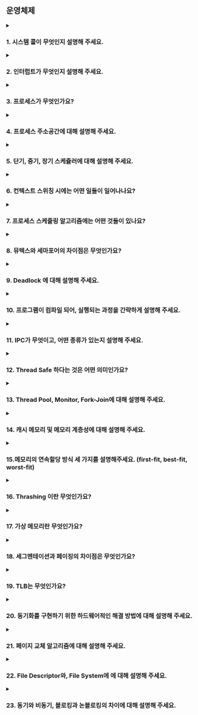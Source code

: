 ## 운영체제

<details>
  <summary><h3>1. 시스템 콜이 무엇인지 설명해 주세요.</h3></summary>
<ul>
<li> 우리가 사용하는 시스템 콜의 예시를 들어주세요.</li>
<li> 시스템 콜이, 운영체제에서 어떤 과정으로 실행되는지 설명해 주세요.</li>
<li> 시스템 콜의 유형에 대해 설명해 주세요.</li>
<li> 운영체제의 Dual Mode 에 대해 설명해 주세요.</li>
<li> 왜 유저모드와 커널모드를 구분해야 하나요? </li>
<li> 서로 다른 시스템 콜을 어떻게 구분할 수 있을까요?</li>
</ul>
</details>

<details>
  <summary><h3>2. 인터럽트가 무엇인지 설명해 주세요.</h3></summary>
<ul>
<li> 인터럽트는 어떻게 처리하나요?</li>
<li> Polling 방식에 대해 설명해 주세요.</li>
<li> HW / SW 인터럽트에 대해 설명해 주세요.</li>
<li> 동시에 두 개 이상의 인터럽트가 발생하면, 어떻게 처리해야 하나요? </li>
</ul>
</details>

<details>
  <summary><h3>3. 프로세스가 무엇인가요?</h3></summary>
  <strong>프로세스란 실행 중인 프로그램을 의미하며, 코드뿐 아니라 해당 코드의 실행에 필요한 메모리 공간, CPU 상태, 입출력 정보, 운영체제 자원 등을 포함하는 작업 단위입니다.</strong>
  <ul>
    <li>프로그램과 프로세스, 스레드의 차이에 대해 설명해 주세요.</li>    
    <strong>프로그램은 정적인 코드의 집합이며, 프로세스는 실행 중인 프로그램으로 메모리 공간과 시스템 자원을 독립적으로 할당받습니다.  
    스레드는 프로세스 내 OS의 스케줄러에 의해 코드가 실행되는 실질적 프로그램 실행 단위입니다.</strong>    
    <li>PCB가 무엇인가요?</li>    
   <strong>PCB(Process Control Block)는 OS가 프로세스 스케줄링을 위해 프로세스에 관한 모든 정보를 가지고 있는 블록으로서 특정 프로세스를 관리하기 위해 사용하는 커널의 자료구조입니다.  
    프로세스의 ID, 상태, 프로그램 카운터, 레지스터 정보, 스케줄링 정보, 메모리 할당 정보 등이 저장되어 있습니다.</strong>
    <li>그렇다면, 스레드는 PCB를 갖고 있을까요?</li>    
    <strong>스레드는 PCB를 갖는 대신, TCB(Thread Control Block) 경량 프로세스의 별도 제어블록을 통해 관리됩니다.  
    이때 스레드는 동일한 프로세스의 주소 공간을 공유하므로 메모리 관련 정보는 공통적으로 참조합니다.</strong>
    <li>리눅스에서, 프로세스와 스레드는 각각 어떻게 생성될까요?</li>    
    <strong>fork() 명령어를 통해 부모 프로세스의 복제본을 생성합니다.  
    이후 pthread_create() 혹은 clone()를 통한 호출에 의해 생성되며, 커널에서 스레드는 프로세스의 한 종류로 인식되어 task_struct를 기반으로 하여 관리됩니다.</strong>
    <li>자식 프로세스가 상태를 알리지 않고 죽거나, 부모 프로세스가 먼저 죽게 되면 어떻게 처리하나요?</li>    
    <strong>자식 프로세스가 상태를 알리지 않고 종료되는 경우에는 좀비 프로세스가 되며 커널에서 종료된 자식 프로세스에 대한 최소한의 정보를 저장(부모 프로세스에서 활용할 수 있으므로)하고 있게 됩니다.  
    좀비 프로세스로 인한 메모리 낭비를 막기 위해 부모 프로세스에서 wait 시스템 콜을 이용해 자식 프로세스의 종료 상태를 회수하게 되면 좀비 프로세스를 제거할 수 있습니다.  
    부모 프로세스가 먼저 종료되면 자식 프로세스는 고아 프로세스가 되며, 이때 부모 프로세스는 시스템이 시작될 때 생성되는 init 프로세스(pid=1, 유닉스 계열은 데몬 프로세스)가 새로운 부모 프로세스가 되며  
    고아 프로세스가 작업을 종료하면 wait 시스템 콜로 종료 상태를 회수하여 좀비 프로세스가 되는 것을 방지합니다.</strong>
    <li>리눅스에서, 데몬프로세스에 대해 설명해 주세요.</li>    
    <strong>데몬프로세스는 백그라운드에서 실행되는 프로그램으로, 사용자가 직접적으로 제어하지 않고 백그라운드에서 돌면서 여러 작업을 하는 프로그램을 의미합니다.  
    사용자의 요청을 기다리고 있다가 요청이 발생하면 이에 적절히 대응하는 리스너와 같은 역할을 하며, 메모리에 상주하면서 특정 요청이 오면 즉시 대응 할 수 있도록 대기중인 프로세스입니다.</strong>
    <li>리눅스는 프로세스가 일종의 트리를 형성하고 있습니다. 이 트리의 루트 노드에 위치하는 프로세스에 대해 설명해 주세요.</li>    
    <strong>리눅스에서 프로세스 트리의 루트 노드는 init 프로세스입니다. init 프로세스는 시스템 부팅 시에 가장 먼저 실행되는 프로세스로, 나머지 모든 프로세스는 init의 자손이거나 자식 프로세스라고 볼 수 있습니다.</strong>
  </ul>
</details>


<details>
  <summary><h3>4. 프로세스 주소공간에 대해 설명해 주세요.</h3></summary>
  프로세스는 코드가 저장되어 읽기 전용이며 실행권한이 있는 text, 
  초기값이 명시된 전역변수 및 정적변수가 저장되는 data, 
  초기화 되지 않는 전역변수 및 정적변수가 저장되는BSS, 
  동적 메모리 할당을 위해 크기가 가변적으로 변하며 런타임시 생성되는 객체의 저장공간heap, 
  함수 호출시 생성되는 지역변수, 리턴주소, 매개변수가 저장되며 함수의 호출이 종료시 자동으로 종료되는stack으로 나뉩니다.
<ul>
<li> 초기화 하지 않은 변수들은 어디에 저장될까요?</li>
  초기화되지 않은 지역 or 전역변수는 BSS(Block Started by Symbol) 영역에 저장되어 os에서 실행시 0으로 초기화됩니다.
<li> 일반적인 주소공간 그림처럼, Stack과 Heap의 크기는 매우 크다고 할 수 있을까요? 그렇지 않다면, 그 크기는 언제 결정될까요?</li>
  Stack과 Heap은 크기가 가변적으로 변하는 성질을 가지고 있습니다. 
  Heap의 경우, 개발자가 malloc() 함수 혹은 new 명령어와 같이 동적 메모리 할당 명령어를 통해 확장됩니다.
  Stack의 경우, 함수 호출시 자동으로 메모리가 할당되며, Return 실행시 소멸됩니다.
  두 주소공간 모두 OS에서 설정된 한계치를 초과시, Stack Overflow, heap out of memory와 같은 오류가 발생합니다.
<li> Stack과 Heap 공간에 대해, 접근 속도가 더 빠른 공간은 어디일까요?</li>
  Stack은 연속된 메모리 블록을 사용하며, LIFO(Last In First Out)방식의 메모리 구조를 통해 함수호출시 컴파일러에 의해 정적 분석이 가능하여 메모리 접근이 빠르고 효율적입니다.
  Heap의 경우 Runtime시 동적으로 할당되어 포인터 기반의 접근이 많아 할당과 해제에 대한 연산이 추가되어야 하는 제약이 존재하여 속도가 상대적으로 느립니다.
<li> 다음과 같이 공간을 분할하는 이유가 있을까요?</li>
  1. 메모리 충돌 방지를 통한 안정성 향상
  2. Code & Data의 접근 권한 분리
  3. 동적 할당 메커니즘과 함수 호출 스택의 독립적 운영.
  4. 메모리 보호와 보안성 강화
  5. Thread간 독립적인 스택 공간 구성 가능
<li> 스레드의 주소공간은 어떻게 구성되어 있을까요?</li>
  하나의 프로세스 내에 존재하는 여러 스레드는 같은 주소 공간을 공유하므로, 코드(.text), 전역 데이터(.data, .bss), 힙 영역은 공통으로 사용됩니다. 
  하지만 각 스레드는 독립적인 스택을 가지고 있으며, 스택에는 해당 스레드의 함수 호출 정보, 지역 변수, 리턴 주소 등이 저장됩니다. 
  또한 각 스레드는 고유한 TCB(Thread Control Block)를 가지며, 이 구조체에는 스레드의 상태, 스택 포인터, 스케줄링 정보 등이 포함되어 있어 독립적인 실행이 가능하도록 합니다.
<li> "스택"영역과 "힙"영역은 정말 자료구조의 스택/힙과 연관이 있는 걸까요? 만약 그렇다면, 각 주소공간의 동작과정과 연계해서 설명해 주세요.</li>
  스택(Stack) 영역은 함수 호출 시 생성되는 지역 변수나 매개변수 등이 저장되는 공간으로, 스택 자료구조처럼 후입선출(LIFO) 방식으로 동작합니다. 
  실제로 함수가 호출되면 스택 프레임이 쌓이고, 함수가 종료되면 가장 마지막에 쌓인 프레임부터 제거됩니다. 따라서 스택 영역은 스택 자료구조와 밀접한 연관이 있습니다.
  Heap의 Heap 자료구와 연관성이 없습니다. Heap의 경우 명시적으로 메모리 할당 및 해제할 수 있는 자유공간인 반면, Heap자료구조는 우선순위 Que를 위한 이진트리구조의 자료구조입니다.  
<li> IPC의 Shared Memory 기법은 프로세스 주소공간의 어디에 들어가나요? 그런 이유가 있을까요? </li>
  일반적으로 사용자 공간의 별도 매핑된 영역 또는 힙과 유사한 위치에 할당되며, shmget(), mmap() 등을 통해 커널이 할당한 메모리 블록을 프로세스 주소 공간에 매핑합니다. 
  이는 커널을 거치지 않고 두 프로세스가 직접 데이터를 주고받을 수 있게 하여, 파이프나 소켓보다 월등히 빠른 통신이 가능하게 하며, 대량의 데이터를 효율적으로 공유할 수 있게 해줍니다.
<li> 스택과 힙영역의 크기는 언제 결정되나요? 프로그램 개발자가 아닌, 사용자가 이 공간의 크기를 수정할 수 있나요? </li>
  스택과 힙의 기본 크기는 컴파일러 및 운영체제에서 정해진 디폴트 값에 따라 초기화되며, 실제 크기는 런타임 중 동적으로 확장되거나 제한될 수 있습니다. 
  개발자는 코드에서 힙 크기를 명시적으로 제어할 수 있고, 스택 크기의 경우 pthread_attr_setstacksize() 같은 API를 통해 조정이 가능합니다. 
  일반 사용자도 ulimit -s 명령어를 통해 쉘에서 스택 크기를 설정할 수 있으며, 환경 변수나 실행 명령어의 인자로 힙의 크기를 변경할 수도 있습니다.
</ul>
</details>

<details>
  <summary><h3>5. 단기, 중기, 장기 스케쥴러에 대해 설명해 주세요.</h3></summary>
  스케줄러는 자원의 효율적 할당을 위해 특정 자원이나 작업을 특정 시점에 효율적으로 할당하거나 실행 순서를 관리하는 시스템이나 소프트웨어를 의미합니다.
  3종류로 나뉘는데 
  <장기 스케줄러>
    디스크에 존재하는 다수의 프로세스중 어떤 프로세스를 메모리로 저장할 지 결정합니다.
    프로새스 생성 여부, 시스템의 멀티프로그래밍의 수준을 결정합니다.
    사용빈도는 감소하는 추세이지만, 배치 시스템, 대형서버에서 유효 프로세스 제어시 사용합니다.
  <중기 스케줄러>
    메모리부족, 시스템 부하 분산의 이유로 현재 메모리의 프로세스를 일시적으로 디스크로 swap-out 하여 CPU에서 제외하는 역할을 합니다.
    이후 자원이 확보시, 다시 swap-in 되어 Ready 상태로 돌아옵니다.
  <단기 스케줄러>
    Ready Queue에 있는 프로세스 중 어떤 프로세스에게 CPU를 줄지 결정합니다. 반응 속도와 시스템 성능에 직접적인 영향을 주기 때문에, 가장 빠르고 자주 실행되는 스케줄러입니다.
<ul>
<li> 현대 OS에는 단기, 중기, 장기 스케쥴러를 모두 사용하고 있나요?</li>
  현대의 범용 운영체제(예: Windows, Linux)에서는 단기 스케줄러는 필수적으로 사용되며, 장기 및 중기 스케줄러는 필요에 따라 생략되거나 통합된 형태로 존재합니다.

장기 스케줄러는 사용자나 시스템 관리자가 직접 실행을 제어하거나, 작업 큐를 기반으로 처리하기 때문에 명시적인 스케줄러 형태로는 거의 사용되지 않습니다.

중기 스케줄러는 메모리 관리 기법 중 하나인 Swapping 기법과 관련되며, 메모리 압박이 심한 경우에만 Paging과 함께 간접적으로 동작합니다.

결과적으로, 단기 스케줄러가 주로 활용되며, 나머지 두 스케줄러는 상황에 따라 간접적/자동으로 동작하거나 생략되는 구조입니다.
<li> 프로세스의 스케쥴링 상태에 대해 설명해 주세요.</li>
프로세스는 시스템 자원을 사용하며 **다양한 상태(State)**를 거치게 됩니다. 대표적인 상태는 다음과 같습니다:

New: 프로세스가 생성되고 준비 중인 상태

Ready: 실행 가능한 상태로 CPU 할당을 기다림

Running: CPU를 할당받아 실행 중

Waiting (또는 Blocked): 입출력 등의 이유로 대기 중이며, CPU를 사용할 수 없는 상태

Terminated: 실행을 완료하고 종료된 상태

추가로, 중기 스케줄러가 존재하는 시스템에서는 Suspended 상태도 고려됩니다:

Ready Suspended: 메모리 부족 등으로 인해 Ready 상태였지만 디스크로 swap-out 된 상태

Blocked Suspended: Blocked 상태에서 메모리에서 쫓겨난 상태

이러한 상태 전이는 스케줄러와 인터럽트, 시스템 호출 등을 통해 유기적으로 발생합니다.
<li> preemptive/non-preemptive 에서 존재할 수 없는 상태가 있을까요?</li>
Preemptive 스케줄링은 타이머 인터럽트나 우선순위 변경에 의해 운영체제가 실행 중인 프로세스를 강제로 CPU에서 제거하여 Ready 상태로 전이시킬 수 있습니다. 
반면 Non-preemptive 스케줄링은 프로세스가 I/O 요청이나 종료와 같은 자발적인 행위를 통해서만 CPU를 반환하므로, 운영체제에 의한 강제 선점이 불가능하여 Running → Ready 전이는 존재하지 않습니다. 
이로 인해 Non-preemptive 방식은 응답 시간 제어가 어렵지만, 컨텍스트 스위칭 비용이 적다는 장점이 있습니다.
<li> Memory가 부족할 경우, Process는 어떠한 상태로 변화할까요?</li>
메모리가 부족한 상황에서는 운영체제가 **프로세스를 메모리에서 제거(Swap out)**하여 디스크로 이동시키게 됩니다. 이때 프로세스는 다음과 같이 상태가 변경됩니다:

Ready → Ready Suspended

또는 Blocked → Blocked Suspended

이는 중기 스케줄러가 활성화된 경우이며, 해당 프로세스는 메모리 자원이 확보될 때까지 대기하게 됩니다. 이후 자원이 확보되면 swap-in되어 다시 Ready나 Blocked 상태로 전환됩니다.

현대 OS에서는 일반적으로 Paging 기법과 가상 메모리를 통해 물리 메모리 부족을 보완하며, 일부 페이지만 디스크로 옮기는 방식으로 처리하지만, 극단적인 메모리 부족 상황에서는 프로세스 전체를 swap하는 방식도 여전히 유효합니다.
</ul>
</details>

<details>
  <summary><h3>6. 컨텍스트 스위칭 시에는 어떤 일들이 일어나나요?</h3></summary>
<ul>
<li> 프로세스와 스레드는 컨텍스트 스위칭이 발생했을 때 어떤 차이가 있을까요?</li>
<li> 컨텍스트 스위칭이 발생할 때, 기존의 프로세스 정보는 커널스택에 어떠한 형식으로 저장되나요?</li>
<li> 컨텍스트 스위칭은 언제 일어날까요?</li>
</ul>
</details>

<details>
  <summary><h3>7. 프로세스 스케줄링 알고리즘에는 어떤 것들이 있나요?</h3></summary>
<ul>
<li> RR을 사용할 때, Time Slice에 따른 trade-off를 설명해 주세요.</li>
<li> 싱글 스레드 CPU 에서 상시로 돌아가야 하는 프로세스가 있다면, 어떤 스케쥴링 알고리즘을 사용하는 것이 좋을까요? 또 왜 그럴까요?</li>
<li> 동시성과 병렬성의 차이에 대해 설명해 주세요.</li>
<li> 타 스케쥴러와 비교하여, Multi-level Feedback Queue는 어떤 문제점들을 해결한다고 볼 수 있을까요?</li>
<li> FIFO 스케쥴러는 정말 쓸모가 없는 친구일까요? 어떤 시나리오에 사용하면 좋을까요? </li>
<li> 우리는 스케줄링 알고리즘을 "프로세스" 스케줄링 알고리즘이라고 부릅니다. 스레드는 다른 방식으로 스케줄링을 하나요?</li>
<li> 유저 스레드와 커널 스레드의 스케쥴링 알고리즘은 똑같을까요?</li>
</ul>
</details>

<details>
  <summary><h3>8. 뮤텍스와 세마포어의 차이점은 무엇인가요?</h3></summary>
<ul>
<li> 이진 세마포어와 뮤텍스의 차이에 대해 설명해 주세요.</li>
<li> Lock을 얻기 위해 대기하는 프로세스들은 Spin Lock 기법을 사용할 수 있습니다. 이 방법의 장단점은 무엇인가요? 단점을 해결할 방법은 없을까요?</li> 
<li> 뮤텍스와 세마포어 모두 커널이 관리하기 때문에, Lock을 얻고 방출하는 과정에서 시스템 콜을 호출해야 합니다. 이 방법의 장단점이 있을까요? 단점을 해결할 수 있는 방법은 없을까요?</li>
</ul>
</details>

<details>
  <summary><h3>9. Deadlock 에 대해 설명해 주세요.</h3></summary>
<ul>
<li> Deadlock 이 동작하기 위한 4가지 조건에 대해 설명해 주세요.</li>
<li> 그렇다면 3가지만 충족하면 왜 Deadlock 이 발생하지 않을까요?</li>
<li> 어떤 방식으로 예방할 수 있을까요?</li>
<li> 왜 현대 OS는 Deadlock을 처리하지 않을까요?</li>
<li> Wait Free와 Lock Free를 비교해 주세요.</li>
</ul>
</details>

<details>
  <summary><h3>10. 프로그램이 컴파일 되어, 실행되는 과정을 간략하게 설명해 주세요.</h3></summary>
<ul>
<li> 링커와, 로더의 차이에 대해 설명해 주세요.</li>
<li> 컴파일 언어와 인터프리터 언어의 차이에 대해 설명해 주세요.</li>
<li> JIT에 대해 설명해 주세요.</li>
<li> 본인이 사용하는 언어는, 어떤식으로 컴파일 및 실행되는지 설명해 주세요.</li>
<li> Python 같은 언어는 CPython, Jython, PyPy등의 다양한 구현체가 있습니다. 각각은 어떤 차이가 있을까요? 또한, 실행되는 과정 또한 다를까요?</li>
<li> 우리는 흔히 fork(), exec() 시스템 콜을 사용하여 프로세스를 적재할 수 있다고 배웠습니다. 로더의 역할은 이 시스템 콜과 상관있는 걸까요? 아니면 다른 방식으로 프로세스를 적재할 수 있는 건가요?</li>
</ul>
</details>

<details>
  <summary><h3>11. IPC가 무엇이고, 어떤 종류가 있는지 설명해 주세요.</h3></summary>
<ul>
<li> Shared Memory가 무엇이며, 사용할 때 유의해야 할 점에 대해 설명해 주세요.</li>
<li> 메시지 큐는 단방향이라고 할 수 있나요?</li>
</ul>
</details>

<details>
  <summary><h3>12. Thread Safe 하다는 것은 어떤 의미인가요?</h3></summary>
<ul>
<li> Thread Safe 를 보장하기 위해 어떤 방법을 사용할 수 있나요?</li>
<li> Peterson's Algorithm 이 무엇이며, 한계점에 대해 설명해 주세요.</li>
<li> Race Condition 이 무엇인가요?</li>
<li> Thread Safe를 구현하기 위해 반드시 락을 사용해야 할까요? 그렇지 않다면, 어떤 다른 방법이 있을까요?</li>
</ul>
</details>

<details>
  <summary><h3>13. Thread Pool, Monitor, Fork-Join에 대해 설명해 주세요.</h3></summary>
<ul>
<li> Thread Pool을 사용한다고 가정하면, 어떤 기준으로 스레드의 수를 결정할 것인가요? </li>
<li> 어떤 데이터를 정렬 하려고 합니다. 어떤 방식의 전략을 사용하는 것이 가장 안전하면서도 좋은 성능을 낼 수 있을까요?</li>
</ul>
</details>

<details>
  <summary><h3>14. 캐시 메모리 및 메모리 계층성에 대해 설명해 주세요.</h3></summary>
<ul>
<li> 캐시 메모리는 어디에 위치해 있나요?</li>
<li> L1, L2 캐시에 대해 설명해 주세요.</li>
<li> 캐시에 올라오는 데이터는 어떻게 관리되나요?</li>
<li> 캐시간의 동기화는 어떻게 이루어지나요?</li>
<li> 캐시 메모리의 Mapping 방식에 대해 설명해 주세요.</li>
<li> 캐시의 지역성에 대해 설명해 주세요.</li>
<li> 캐시의 지역성을 기반으로, 이차원 배열을 가로/세로로 탐색했을 때의 성능 차이에 대해 설명해 주세요.</li>
<li> 캐시의 공간 지역성은 어떻게 구현될 수 있을까요? (힌트: 캐시는 어떤 단위로 저장되고 관리될까요?) </li>
</ul>
</details>

<details>
  <summary><h3>15.메모리의 연속할당 방식 세 가지를 설명해주세요. (first-fit, best-fit, worst-fit)</h3></summary>
<ul>
<li> worst-fit 은 언제 사용할 수 있을까요?</li>
<li> 성능이 가장 좋은 알고리즘은 무엇일까요?</li>
</ul>
</details>

<details>
  <summary><h3>16. Thrashing 이란 무엇인가요?</h3></summary>
<ul>
<li> Thrashing 발생 시, 어떻게 완화할 수 있을까요?</li>
</ul>
</details>

<details>
  <summary><h3>17. 가상 메모리란 무엇인가요?</h3></summary>
<ul>
<li> 가상 메모리가 가능한 이유가 무엇일까요?</li>
<li> Page Fault가 발생했을 때, 어떻게 처리하는지 설명해 주세요.</li>
<li> 페이지 크기에 대한 Trade-Off를 설명해 주세요.</li>
<li> 페이지 크기가 커지면, 페이지 폴트가 더 많이 발생한다고 할 수 있나요?</li>
<li> 세그멘테이션 방식을 사용하고 있다면, 가상 메모리를 사용할 수 없을까요?</li>

</ul>
</details>

<details>
  <summary><h3>18. 세그멘테이션과 페이징의 차이점은 무엇인가요?</h3></summary>
<ul>
<li> 페이지와 프레임의 차이에 대해 설명해 주세요.</li>
<li> 내부 단편화와, 외부 단편화에 대해 설명해 주세요.</li>
<li> 페이지에서 실제 주소를 어떻게 가져올 수 있는지 설명해 주세요.</li>
<li> 어떤 주소공간이 있을 때, 이 공간이 수정 가능한지 확인할 수 있는 방법이 있나요?</li>
<li> 32비트에서, 페이지의 크기가 1kb 이라면 페이지 테이블의 최대 크기는 몇 개일까요?</li>
<li> 32비트 운영체제는 램을 최대 4G 까지 사용할 수 있습니다. 이 이유를 페이징과 연관 지어서 설명해 주세요.</li>
<li> C/C++ 개발을 하게 되면 Segmentation Fault 라는 에러를 접할 수 있을텐데, 이 에러는 세그멘테이션/페이징과 어떤 관계가 있을까요? </li> 
</ul>
</details>

<details>
  <summary><h3>19. TLB는 무엇인가요?</h3></summary>
<ul>
<li> TLB를 쓰면 왜 빨라지나요?</li>
<li> MMU가 무엇인가요?</li>
<li> TLB와 MMU는 어디에 위치해 있나요?</li>
<li> 코어가 여러개라면, TLB는 어떻게 동기화 할 수 있을까요? </li>
<li> TLB 관점에서, Context Switching 발생 시 어떤 변화가 발생하는지 설명해 주세요. </li>
</ul>
</details>

<details>
  <summary><h3>20. 동기화를 구현하기 위한 하드웨어적인 해결 방법에 대해 설명해 주세요.</h3></summary>
<ul>
<li> volatile 키워드는 어떤 의미가 있나요?</li>
<li> 싱글코어가 아니라 멀티코어라면, 어떻게 동기화가 이뤄질까요?</li>
<li> 
</ul>
</details>

<details>
  <summary><h3>21. 페이지 교체 알고리즘에 대해 설명해 주세요.</h3></summary>
<ul>
<li> LRU 알고리즘은 어떤 특성을 이용한 알고리즘이라고 할 수 있을까요?</li>
<li> LRU 알고리즘을 구현한다면, 어떻게 구현할 수 있을까요?</li>
<li> LRU 알고리즘의 단점을 설명해 주세요. 이를 해결할 수 있는 대안에 대해서도 설명해 주세요.</li>
</ul>
</details>

<details>
  <summary><h3>22. File Descriptor와, File System에 에 대해 설명해 주세요.</h3></summary>
<ul>
<li> I-Node가 무엇인가요?</li>
<li> 프로그래밍 언어 상에서 제공하는 파일 관련 함수 (Python - open(), Java - BufferedReader/Writer 등)은, 파일을 어떤 방식으로 읽어들이나요?</li>
</ul>
</details>

<details>
  <summary><h3>23. 동기와 비동기, 블로킹과 논블로킹의 차이에 대해 설명해 주세요.</h3></summary>
<ul>
<li> 그렇다면, 동기이면서 논블로킹이고, 비동기이면서 블로킹인 경우는 의미가 있다고 할 수 있나요?</li>
<li> I/O 멀티플렉싱에 대해 설명해 주세요.</li>
<li> 논블로킹 I/O를 수행한다고 하면, 그 결과를 어떻게 수신할 수 있나요? </li>
</ul>
</details>
